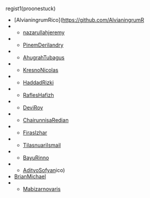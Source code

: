 regist1(proonestuck)
- [AlvianingrumRico](https://github.com/AlvianingrumR
- - [nazarullahjeremy](https://github.com/nazarullahjeremy)
- - [PinemDerilandry](https://github.com/PinemDerilandry)
- - [AhugrahTubagus](https://github.com/AhugrahTubagus)
- - [KresnoNicolas](https://github.com/KresnoNicolas)
- - [HaddadRizki](https://github.com/HaddadRizki)
- - [RaflesHafizh](https://github.com/RaflesHafizh)
- - [DeviRoy](https://github.com/DeviRoy)
- - [ChairunnisaRedian](https://github.com/ChairunnisaRedian)
- - [FirasIzhar](https://github.com/FirasIzhar)
- - [TilasnuariIsmail](https://github.com/TilasnuariIsmail)
- - [BayuRinno](https://github.com/BayuRinno)
- - [AdityoSofyan](https://github.com/AdityoSofyan)ico)
- [BrianMichael](https://github.com/BrianMichael)
- - [Mabizarnovaris](https://github.com/Mabizarnovaris)

